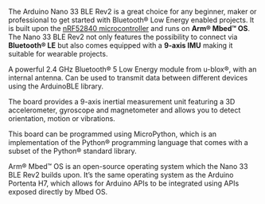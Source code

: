 <FeatureDescription>

The Arduino Nano 33 BLE Rev2 is a great choice for any beginner, maker or professional to get started with Bluetooth® Low Energy enabled projects. It is built upon the [nRF52840 microcontroller](https://content.arduino.cc/assets/Nano*BLE*MCU-nRF52840*PS*v1.1.pdf) and runs on **Arm® Mbed™ OS**. The Nano 33 BLE Rev2 not only features the possibility to connect via **Bluetooth® LE** but also comes equipped with a **9-axis IMU** making it suitable for wearable projects. 
</FeatureDescription>


<FeatureList>
<Feature title="Bluetooth®" image="bluetooth">

  A powerful 2.4 GHz Bluetooth® 5 Low Energy module from u-blox®, with an internal antenna. Can be used to transmit data between different devices 
  using the ArduinoBLE library.
<FeatureWrapper>
  <FeatureLink variant="primary" title="Documentation" url="/tutorials/nano-33-ble/bluetooth"/>
  <FeatureLink variant="secondary" title="Library" url="https://www.arduino.cc/reference/en/libraries/arduinoble/"/>
</FeatureWrapper>
</Feature>

<Feature title="IMU for Motion Detection" image="imu">

  The board provides a 9-axis inertial measurement unit featuring a 3D accelerometer, gyroscope and magnetometer and allows you to detect orientation, motion or vibrations.
<FeatureWrapper>
  <FeatureLink variant="primary" title="Documentation" url="/tutorials/nano-33-ble-rev2/imu-accelerometer"/>
  <FeatureLink variant="secondary" title="Library" url="https://www.arduino.cc/reference/en/libraries/arduino*bmi270*bmm150/"/>
</FeatureWrapper>
</Feature>

<Feature title="Python® Support" image="python">

  This board can be programmed using MicroPython, which is an implementation of the Python® programming language that comes with a subset of the Python® standard library.
<FeatureWrapper>
  <FeatureLink variant="primary" title="Documentation" url="/micropython/basics/board-installation"/>
  <FeatureLink variant="secondary" title="Learn More" url="/micropython"/>
</FeatureWrapper>
</Feature>

<Feature title="Arm® Mbed™ OS" image="core">

  Arm® Mbed™ OS is an open-source operating system which the Nano 33 BLE Rev2 builds upon. It’s the same operating system as the Arduino Portenta H7, which allows for Arduino APIs to be integrated using APIs exposed directly by Mbed OS.
<FeatureWrapper>
  <FeatureLink variant="primary" title="Documentation" url="https://os.mbed.com/docs/mbed-os"/>
</FeatureWrapper>
</Feature>


</FeatureList>
